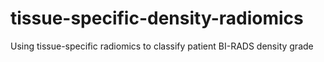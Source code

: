 # tissue-specific-density-radiomics
Using tissue-specific radiomics to classify patient BI-RADS density grade
